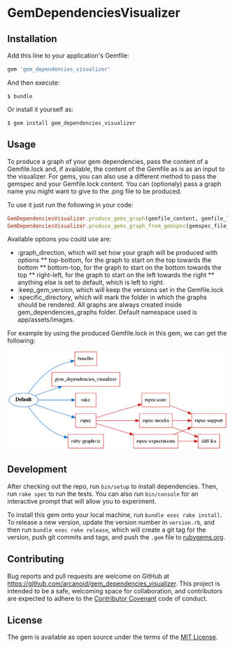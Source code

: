 # GemDependenciesVisualizer

## Installation

Add this line to your application's Gemfile:

```ruby
gem 'gem_dependencies_visualizer'
```

And then execute:

    $ bundle

Or install it yourself as:

    $ gem install gem_dependencies_visualizer

## Usage

To produce a graph of your gem dependencies, pass the content of a Gemfile.lock and, if available, the content of the Gemfile as is as an input to the visualizer. For gems, you can also use a different method to pass the gemspec and your Gemfile.lock content. You can (optionaly) pass a graph name you might want to give to the .png file to be produced. 

To use it just run the following in your code:

```ruby
GemDependenciesVisualizer.produce_gems_graph(gemfile_content, gemfile_lock_content, graph_name, options = {})
GemDependenciesVisualizer.produce_gems_graph_from_gemspec(gemspec_file_content, gemfile_lock_content, graph_name, options = {})
```

Available options you could use are:

* :graph_direction, which will set how your graph will be produced with options
** top-bottom, for the graph to start on the top towards the bottom
** bottom-top, for the graph to start on the bottom towards the top
** right-left, for the graph to start on the left towards the right
** anything else is set to default, which is left to right.
* :keep_gem_version, which will keep the versions set in the Gemfile.lock
* :specific_directory, which will mark the folder in which the graphs should be rendered. All graphs are always created inside gem_dependencies_graphs folder. Default namespace used is app/assets/images.

For example by using the produced Gemfile.lock in this gem, we can get the following:

![Sample produced graph](https://raw.githubusercontent.com/arcanoid/gem_dependencies_visualizer/master/sample_images/graph_sample.png)

## Development

After checking out the repo, run `bin/setup` to install dependencies. Then, run `rake spec` to run the tests. You can also run `bin/console` for an interactive prompt that will allow you to experiment.

To install this gem onto your local machine, run `bundle exec rake install`. To release a new version, update the version number in `version.rb`, and then run `bundle exec rake release`, which will create a git tag for the version, push git commits and tags, and push the `.gem` file to [rubygems.org](https://rubygems.org).

## Contributing

Bug reports and pull requests are welcome on GitHub at https://github.com/arcanoid/gem_dependencies_visualizer. This project is intended to be a safe, welcoming space for collaboration, and contributors are expected to adhere to the [Contributor Covenant](contributor-covenant.org) code of conduct.


## License

The gem is available as open source under the terms of the [MIT License](http://opensource.org/licenses/MIT).


